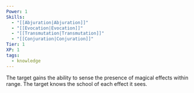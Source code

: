 ```yaml
---
Power: 1
Skills:
  - "[[Abjuration|Abjuration]]"
  - "[[Evocation|Evocation]]"
  - "[[Transmutation|Transmutation]]"
  - "[[Conjuration|Conjuration]]"
Tier: 1
XP: 1
tags:
  - knowledge
---
```


The target gains the ability to sense the presence of magical effects within range. The target knows the school of each effect it sees.